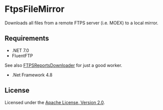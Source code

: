 # FtpsFileMirror

Downloads all files from a remote FTPS server (i.e. MOEX) to a local mirror.

## Requirements

- .NET 7.0
- FluentFTP

See also [FTPSReportsDownloader] for just a good worker.

- .Net Framework 4.8

## License

Licensed under the [Apache License, Version 2.0].

[FTPSReportsDownloader]: FTPSReportsDownloader
[Apache License, Version 2.0]: LICENSE
